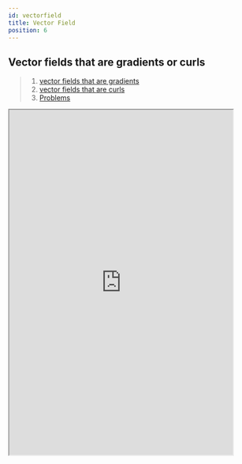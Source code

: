 ```yaml
---
id: vectorfield
title: Vector Field
position: 6
---
```

## Vector fields that are gradients or curls

> 1.  [vector fields that are gradients](http://www.math.toronto.edu/courses/mat237y1/20189/notes/Chapter5/S5.7.html#sect-5.7.1)
> 2.  [vector fields that are curls](http://www.math.toronto.edu/courses/mat237y1/20189/notes/Chapter5/S5.7.html#sect-5.7.2)
> 3.  [Problems](http://www.math.toronto.edu/courses/mat237y1/20189/notes/Chapter5/S5.7.html#sect-5.7.P)

<iframe src="https://drive.google.com/file/d/1JqVTmSTIgPtSXHRd3LblF-Owid9UlAD6/preview" width="90%" height="700"></iframe>







